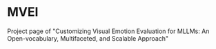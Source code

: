 # MVEI
Project page of "Customizing Visual Emotion Evaluation for MLLMs: An Open-vocabulary, Multifaceted, and Scalable Approach"
